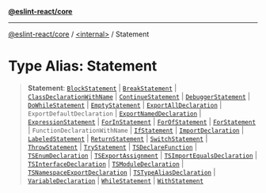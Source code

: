 [**@eslint-react/core**](../../README.md)

***

[@eslint-react/core](../../README.md) / [\<internal\>](../README.md) / Statement

# Type Alias: Statement

> **Statement**: [`BlockStatement`](../interfaces/BlockStatement.md) \| [`BreakStatement`](../interfaces/BreakStatement.md) \| [`ClassDeclarationWithName`](../interfaces/ClassDeclarationWithName.md) \| [`ContinueStatement`](../interfaces/ContinueStatement.md) \| [`DebuggerStatement`](../interfaces/DebuggerStatement.md) \| [`DoWhileStatement`](../interfaces/DoWhileStatement.md) \| [`EmptyStatement`](../interfaces/EmptyStatement.md) \| [`ExportAllDeclaration`](../interfaces/ExportAllDeclaration.md) \| `ExportDefaultDeclaration` \| [`ExportNamedDeclaration`](ExportNamedDeclaration.md) \| [`ExpressionStatement`](../interfaces/ExpressionStatement.md) \| [`ForInStatement`](../interfaces/ForInStatement.md) \| [`ForOfStatement`](../interfaces/ForOfStatement.md) \| [`ForStatement`](../interfaces/ForStatement.md) \| `FunctionDeclarationWithName` \| [`IfStatement`](../interfaces/IfStatement.md) \| [`ImportDeclaration`](../interfaces/ImportDeclaration.md) \| [`LabeledStatement`](../interfaces/LabeledStatement.md) \| [`ReturnStatement`](../interfaces/ReturnStatement.md) \| [`SwitchStatement`](../interfaces/SwitchStatement.md) \| [`ThrowStatement`](../interfaces/ThrowStatement.md) \| [`TryStatement`](../interfaces/TryStatement.md) \| [`TSDeclareFunction`](TSDeclareFunction.md) \| [`TSEnumDeclaration`](../interfaces/TSEnumDeclaration.md) \| [`TSExportAssignment`](../interfaces/TSExportAssignment.md) \| [`TSImportEqualsDeclaration`](TSImportEqualsDeclaration.md) \| [`TSInterfaceDeclaration`](../interfaces/TSInterfaceDeclaration.md) \| [`TSModuleDeclaration`](TSModuleDeclaration.md) \| [`TSNamespaceExportDeclaration`](../interfaces/TSNamespaceExportDeclaration.md) \| [`TSTypeAliasDeclaration`](../interfaces/TSTypeAliasDeclaration.md) \| [`VariableDeclaration`](VariableDeclaration.md) \| [`WhileStatement`](../interfaces/WhileStatement.md) \| [`WithStatement`](../interfaces/WithStatement.md)

